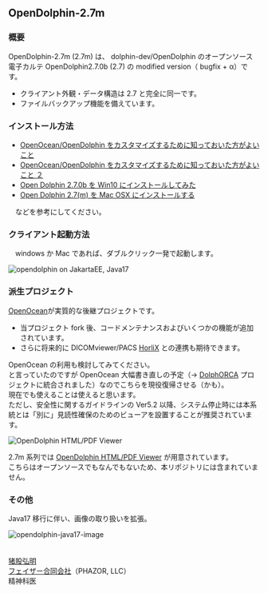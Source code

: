 ## OpenDolphin-2.7m

### 概要
OpenDolphin-2.7m (2.7m) は、 dolphin-dev/OpenDolphin のオープンソース電子カルテ OpenDolphin2.7.0b (2.7) の modified version（ bugfix + α）です。
 * クライアント外観・データ構造は 2.7 と完全に同一です。
 * ファイルバックアップ機能を備えています。

### インストール方法

 * [OpenOcean/OpenDolphin をカスタマイズするために知っておいた方がよいこと](https://phazor.info/OpenOcean/?p=1)
 * [OpenOcean/OpenDolphin をカスタマイズするために知っておいた方がよいこと ２](https://phazor.info/OpenOcean/?p=217)
 * [Open Dolphin 2.7.0b を Win10 にインストールしてみた](https://phazor.info/air/?page_id=543)
 * [Open Dolphin 2.7(m) を Mac OSX にインストールする](https://allnightnihon2b.net/blog-jp/?page_id=367)

　などを参考にしてください。

### クライアント起動方法
　windows か Mac であれば、ダブルクリック一発で起動します。  
  
![opendolphin on JakartaEE, Java17](https://user-images.githubusercontent.com/8698703/200154977-39c4a66a-058d-40a5-b12d-d3bc1dc7aad2.png)
  
  
### 派生プロジェクト
[OpenOcean](https://github.com/air-h-128k-il/OpenOcean)が実質的な後継プロジェクトです。  
  
* 当プロジェクト fork 後、コードメンテナンスおよびいくつかの機能が追加されています。  
* さらに将来的に DICOMviewer/PACS [HorliX](https://github.com/air-h-128k-il/HorliX) との連携も期待できます。  
  
OpenOcean の利用も検討してみてください。  
と言っていたのですが OpenOcean 大幅書き直しの予定（→ [DolphORCA](https://p-horlix.net/blog/?page_id=346) プロジェクトに統合されました）なのでこちらを現役復帰させる（かも）。  
現在でも使えることは使えると思います。  
ただし、安全性に関するガイドラインの Ver5.2 以降、システム停止時には本系統とは「別に」見読性確保のためのビューアを設置することが推奨されています。 
   
![OpenDolphin HTML/PDF Viewer](https://i0.wp.com/p-horlix.net/blog/wp-content/uploads/2022/05/OpenDolphin_HTML_PDF_Viewer_inomata_air-h-128k-il.png?w=900&ssl=1)
  
2.7m 系列では [OpenDolphin HTML/PDF Viewer](https://p-horlix.net/blog/?p=289) が用意されています。  
こちらはオープンソースでもなんでもないため、本リポジトリには含まれていません。  


### その他
Java17 移行に伴い、画像の取り扱いを拡張。  
  
  ![opendolphin-java17-image](https://user-images.githubusercontent.com/8698703/200156601-e4ad9bce-aecf-48ec-b7ae-b3ce92712777.png)  
　　
    
[猪股弘明](https://phazor.info/blog-ja/?page_id=2)  
[フェイザー合同会社](https://phazor.info)（PHAZOR, LLC）  
精神科医  
